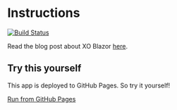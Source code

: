 # Instructions

[![Build Status](https://jannemattila.visualstudio.com/jannemattila/_apis/build/status/JanneMattila.XOBlazor)](https://jannemattila.visualstudio.com/jannemattila/_build/latest?definitionId=615)

Read the blog post about XO Blazor 
[here](https://medium.com/@janne_mattila/progressive-web-apps-and-blazor-is-combination-you-should-not-miss-c59d9ae91d42).

## Try this yourself

This app is deployed to GitHub Pages. So try it yourself!

[Run from GitHub Pages](https://jannemattila.github.io/XOBlazorApp/)
